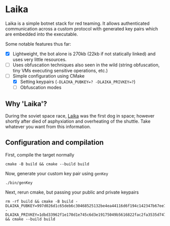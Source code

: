 # Laika

Laika is a simple botnet stack for red teaming. It allows authenticated communication across a custom protocol with generated key pairs which are embedded into the executable. 

Some notable features thus far:
- [X] Lightweight, the bot alone is 270kb (22kb if not statically linked) and uses very little resources.
- [ ] Uses obfuscation techniques also seen in the wild (string obfuscation, tiny VMs executing sensitive operations, etc.)
- [ ] Simple configuration using CMake
    - [X] Setting keypairs (`-DLAIKA_PUBKEY=? -DLAIKA_PRIVKEY=?`)
    - [ ] Obfuscation modes

## Why 'Laika'?

During the soviet space race, [Laika](https://en.wikipedia.org/wiki/Laika) was the first dog in space; however shortly after died of asphyxiation and overheating of the shuttle. Take whatever you want from this information.

## Configuration and compilation

First, compile the target normally

```
cmake -B build && cmake --build build
```

Now, generate your custom key pair using `genKey`

```
./bin/genKey
```

Next, rerun cmake, but passing your public and private keypairs

```
rm -rf build && cmake -B build -DLAIKA_PUBKEY=997d026d1c65deb6c30468525132be4ea44116d6f194c142347b67ee73d18814 -DLAIKA_PRIVKEY=1dbd33962f1e170d1e745c6d3e19175049b5616822fac2fa3535d7477957a841 && cmake --build build
```
